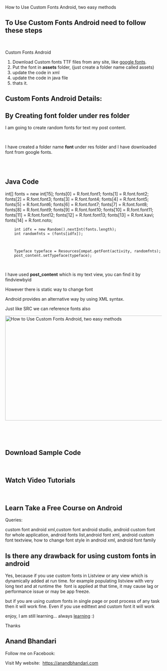 <p>How to Use Custom Fonts Android, two easy methods</p>
<h2>To Use Custom Fonts Android need to follow these steps</h2>
<p>&nbsp;</p>
<p>Custom Fonts Android</p>
<ol>
	<li>Download Custom fonts TTF files from any site, like <a href="https://fonts.google.com/">google fonts</a>.</li>
	<li>Put the font in <strong>assets</strong> folder, (just create a folder name called assets)</li>
	<li>update the code in xml</li>
	<li>update the code in java file</li>
	<li>thats it.</li>
</ol>
<h2>Custom Fonts Android Details:</h2>
<h2>By Creating font folder under res folder</h2>
<p>I am going to create random fonts for text my post content.</p>
<p>&nbsp;</p>
<p>I have created a folder name <strong>font </strong>under res folder and I have downloaded font from google fonts.</p>
<p id="BWVpxsg"><img class="alignnone size-full wp-image-426 " src="https://learnoye.com/wp-content/uploads/2018/05/img_5b018cda3315c.png" alt="" /></p>
<p>&nbsp;</p>
<h2>Java Code</h2>
 
int[] fonts = new int[15];
        fonts[0] = R.font.font1;
        fonts[1] = R.font.font2;
        fonts[2] = R.font.font3;
        fonts[3] = R.font.font4;
        fonts[4] = R.font.font5;
        fonts[5] = R.font.font6;
        fonts[6] = R.font.font7;
        fonts[7] = R.font.font8;
        fonts[8] = R.font.font9;
        fonts[9] = R.font.font10;
        fonts[10] = R.font.font11;
        fonts[11] = R.font.font12;
        fonts[12] = R.font.font13;
        fonts[13] = R.font.kavi;
        fonts[14] = R.font.noto;


        int idfx = new Random().nextInt(fonts.length);
        int randomfnts = (fonts[idfx]);



        Typeface typeface = ResourcesCompat.getFont(activity, randomfnts);
        post_content.setTypeface(typeface);
	
<p>&nbsp;</p>
<p>I have used <strong>post_content</strong> which is my text view, you can find it by findviewbyid</p>
<p>However there is static way to change font</p>


<TextView
    android:layout_width="match_parent"
    android:layout_height="match_parent"
    android:text="my demo text"
    android:fontFamily="@font/font1"
android:id="@+id/post_content"
    />
   
    
<p>Android provides an alternative way by using XML syntax.</p>
<p>Just like SRC we can reference fonts also</p>

<img class="wp-image-429 size-full" src="https://learnoye.com/wp-content/uploads/2018/05/img_5b018ed2788a8.png" alt="How to Use Custom Fonts Android, two easy methods" width="651" height="337" />


<p id="mRIbvdp"> </p>
<p>&nbsp;</p>
<h2>Download Sample Code</h2>
<p>&nbsp;</p>
<h2>Watch Video Tutorials</h2>
<p>&nbsp;</p>
<h2>Learn Take a Free Course on Android</h2>
<p>Queries: </p>
<p>custom font android xml,custom font android studio, android custom font for whole application, android fonts list,android font xml, android custom font textview, how to change font style in android xml, android font family</p>
<h2>Is there any drawback for using custom fonts in android</h2>
<p>Yes, because if you use custom fonts in Listview or any view which is dynamically added at run time. for example populating listview with very long text and at runtime the  font is applied at that time, it may cause lag or performance issue or may be app freeze.</p>
<p>but if you are using custom fonts in single page or post process of any task then it will work fine. Even if you use edittext and custom font it will work</p>
<p>enjoy, I am still learning... always <a href="https://learnoye.com">learning</a> :)</p>
<p>Thanks</p>
<h2 class="entry-title">Anand Bhandari</h2>
<p>Follow me on Facebook:</p>
<p>Visit My website:  <a href="https://anandbhandari.com">https://anandbhandari.com</a></p>
<p>&nbsp;</p>
